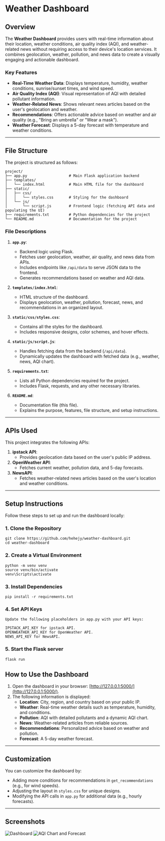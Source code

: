 # Weather Dashboard

## **Overview**
The **Weather Dashboard** provides users with real-time information about their location, weather conditions, air quality index (AQI), and weather-related news without requiring access to their device's location services. It combines geolocation, weather, pollution, and news data to create a visually engaging and actionable dashboard.

### **Key Features**
- **Real-Time Weather Data**: Displays temperature, humidity, weather conditions, sunrise/sunset times, and wind speed.
- **Air Quality Index (AQI)**: Visual representation of AQI with detailed pollutant information.
- **Weather-Related News**: Shows relevant news articles based on the user's geolocation and weather.
- **Recommendations**: Offers actionable advice based on weather and air quality (e.g., "Bring an umbrella" or "Wear a mask").
- **Weather Forecast**: Displays a 5-day forecast with temperature and weather conditions.

---

## **File Structure**
The project is structured as follows:

```
project/
├── app.py                   # Main Flask application backend
├── templates/
│   └── index.html           # Main HTML file for the dashboard
├── static/
│   ├── css/
│   │   └── styles.css       # Styling for the dashboard
│   └── js/
│       └── script.js        # Frontend logic (fetching API data and populating the UI)
├── requirements.txt         # Python dependencies for the project
└── README.md                # Documentation for the project
```


### **File Descriptions**
1. **`app.py`**:
   - Backend logic using Flask.
   - Fetches user geolocation, weather, air quality, and news data from APIs.
   - Includes endpoints like `/api/data` to serve JSON data to the frontend.
   - Generates recommendations based on weather and AQI data.

2. **`templates/index.html`**:
   - HTML structure of the dashboard.
   - Displays geolocation, weather, pollution, forecast, news, and recommendations in an organized layout.

3. **`static/css/styles.css`**:
   - Contains all the styles for the dashboard.
   - Includes responsive designs, color schemes, and hover effects.

4. **`static/js/script.js`**:
   - Handles fetching data from the backend (`/api/data`).
   - Dynamically updates the dashboard with fetched data (e.g., weather, news, AQI chart).

5. **`requirements.txt`**:
   - Lists all Python dependencies required for the project.
   - Includes Flask, requests, and any other necessary libraries.

6. **`README.md`**:
   - Documentation file (this file).
   - Explains the purpose, features, file structure, and setup instructions.

---

## **APIs Used**
This project integrates the following APIs:
1. **ipstack API**:
   - Provides geolocation data based on the user's public IP address.
2. **OpenWeather API**:
   - Fetches current weather, pollution data, and 5-day forecasts.
3. **NewsAPI**:
   - Fetches weather-related news articles based on the user's location and weather conditions.

---

## **Setup Instructions**
Follow these steps to set up and run the dashboard locally:

### **1. Clone the Repository**
```
git clone https://github.com/hehejy/weather-dashboard.git 
cd weather-dashboard
```

### **2. Create a Virtual Environment**

```
python -m venv venv
source venv/bin/activate   
venv\Scripts\activate      
```

### **3. Install Dependencies**
```
pip install -r requirements.txt
```

### **4. Set API Keys**
```
Update the following placeholders in app.py with your API keys:

IPSTACK_API_KEY for ipstack API.
OPENWEATHER_API_KEY for OpenWeather API.
NEWS_API_KEY for NewsAPI.
```

### **5. Start the Flask server**
```
flask run
```

## **How to Use the Dashboard**
1. Open the dashboard in your browser: [http://127.0.0.1:5000/](http://127.0.0.1:5000/).
2. The following information is displayed:
   - **Location**: City, region, and country based on your public IP.
   - **Weather**: Real-time weather details such as temperature, humidity, and conditions.
   - **Pollution**: AQI with detailed pollutants and a dynamic AQI chart.
   - **News**: Weather-related articles from reliable sources.
   - **Recommendations**: Personalized advice based on weather and pollution.
   - **Forecast**: A 5-day weather forecast.

---

## **Customization**

You can customize the dashboard by:
- Adding more conditions for recommendations in `get_recommendations` (e.g., for wind speeds).
- Adjusting the layout in `styles.css` for unique designs.
- Modifying the API calls in `app.py` for additional data (e.g., hourly forecasts).

---

## **Screenshots**
![Dashboard](/images/Screenshot%201.png)
![AQI Chart and Forecast](/images/Screenshot%202.png)

